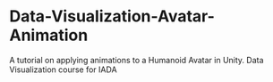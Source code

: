# Data-Visualization-Avatar-Animation
A tutorial on applying animations to a Humanoid Avatar in Unity. Data Visualization course for IADA
